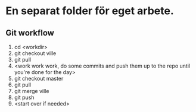 # En separat folder för eget arbete.


## Git workflow
1. cd \<workdir\>
2. git checkout ville
3. git pull
4. \<work work work, do some commits and push them up to the repo until you're done for the day\>
5. git checkout master
6. git pull
7. git merge ville
8. git push
9. \<start over if needed\>
